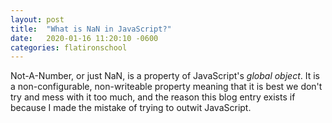```yaml
---
layout: post
title:  "What is NaN in JavaScript?"
date:   2020-01-16 11:20:10 -0600 
categories: flatironschool
---
```


Not-A-Number, or just NaN, is a property of JavaScript's *global object*. It is a non-configurable, non-writeable property meaning that it is best we don't try and mess with it too much, and the reason this blog entry exists if because I made the mistake of trying to outwit JavaScript. 